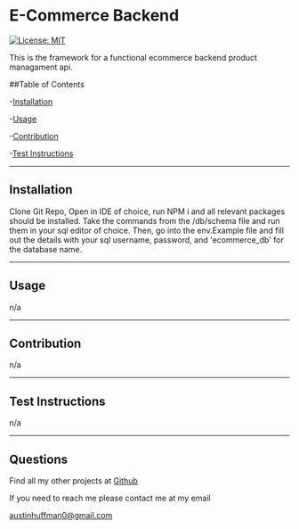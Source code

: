 # E-Commerce Backend  
  [![License: MIT](https://img.shields.io/badge/License-MIT-yellow.svg)](https://opensource.org/licenses/MIT)
  
  This is the framework for a functional ecommerce backend product managament api.

  ##Table of Contents

  -[Installation](#installation)

  -[Usage](#usage)

  -[Contribution](#contribution)

  -[Test Instructions](#test-instructions)

  
  --------
  ## Installation 
  Clone Git Repo, Open in IDE of choice, run NPM i and all relevant packages should be installed. Take the commands from the /db/schema file and run them in your sql editor of choice. Then, go into the env.Example file and fill out the details with your sql username, password, and 'ecommerce_db' for the database name.

  --------
  ## Usage
  n/a

  --------
  ## Contribution
  n/a
  
  --------
  ## Test Instructions
  n/a 

  --------
  ## Questions 

  Find all my other projects at [Github](https://github.com/ahuffma2)

  If you need to reach me please contact me at my email 

  austinhuffman0@gmail.com
